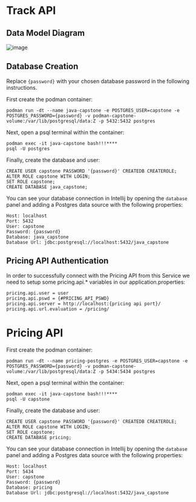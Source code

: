 # Track API
## Data Model Diagram

![image](https://github.com/expdi/java-final-capstone-big-bend/assets/113630640/e3cf4c24-7267-41cf-8162-cbdd3a7fa8f4)

## Database Creation

Replace `{password}` with your chosen database password in the following instructions.

First create the podman container:
```
podman run -dt --name java-capstone -e POSTGRES_USER=capstone -e POSTGRES_PASSWORD={password} -v podman-capstone-volume:/var/lib/postgresql/data:Z -p 5432:5432 postgres
```
Next, open a psql terminal within the container:
```
podman exec -it java-capstone bash!!!****
psql -U postgres
```
Finally, create the database and user:
```
CREATE USER capstone PASSWORD '{password}' CREATEDB CREATEROLE;
ALTER ROLE capstone WITH LOGIN;
SET ROLE capstone;
CREATE DATABASE java_capstone;
```
You can see your database connection in Intellij by opening the `database` panel and adding a Postgres data source with the following properties:
```
Host: localhost
Port: 5432
User: capstone
Password: {password}
Database: java_capstone
Database Url: jdbc:postgresql://localhost:5432/java_capstone
```

## Pricing API Authentication

In order to successfully connect with the Pricing API from this Service we need to setup some pricing.api.* variables in our application.properties:

```
pricing.api.user = user
pricing.api.pswd = {#PRICING_API_PSWD}
pricing.api.server = http://localhost:{pricing api port}/
pricing.api.url.evaluation = /pricing/
```


# Pricing API
First create the podman container:

```
podman run -dt --name pricing-postgres -e POSTGRES_USER=capstone -e POSTGRES_PASSWORD={password} -v podman-capstone-volume:/var/lib/postgresql/data:Z -p 5434:5434 postgres
```
Next, open a psql terminal within the container:
```
podman exec -it java-capstone bash!!!****
psql -U capstone
```
Finally, create the database and user:
```
CREATE USER capstone PASSWORD '{password}' CREATEDB CREATEROLE;
ALTER ROLE capstone WITH LOGIN;
SET ROLE capstone;
CREATE DATABASE pricing;
```
You can see your database connection in Intellij by opening the `database` panel and adding a Postgres data source with the following properties:
```
Host: localhost
Port: 5434
User: capstone
Password: {password}
Database: pricing
Database Url: jdbc:postgresql://localhost:5432/java_capstone
```